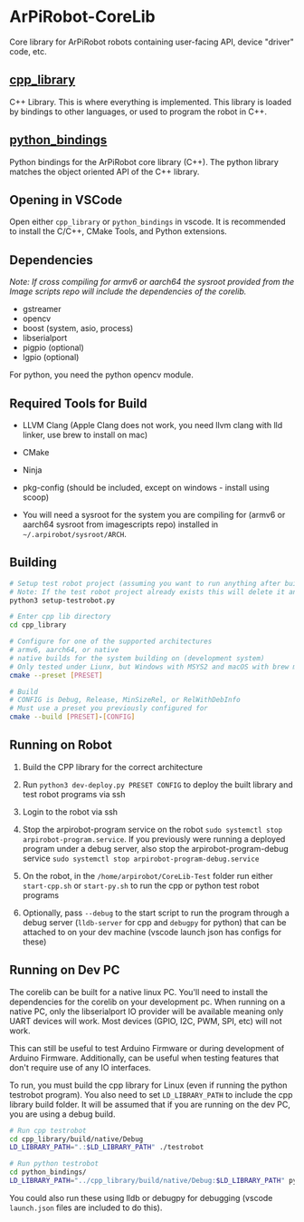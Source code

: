 # ArPiRobot-CoreLib

Core library for ArPiRobot robots containing user-facing API, device "driver" code, etc.


## [cpp_library](cpp_library/)

C++ Library. This is where everything is implemented. This library is loaded by bindings to other languages, or used to program the robot in C++.


## [python_bindings](python_bindings/)

Python bindings for the ArPiRobot core library (C++). The python library matches the object oriented API of the C++ library.


## Opening in VSCode

Open either `cpp_library` or `python_bindings` in vscode. It is recommended to install the C/C++, CMake Tools, and Python extensions.

## Dependencies

*Note: If cross compiling for armv6 or aarch64 the sysroot provided from the Image scripts repo will include the dependencies of the corelib.*

- gstreamer
- opencv
- boost (system, asio, process)
- libserialport
- pigpio (optional)
- lgpio (optional)

For python, you need the python opencv module.

## Required Tools for Build

- LLVM Clang (Apple Clang does not work, you need llvm clang with lld linker, use brew to install on mac)
- CMake
- Ninja
- pkg-config (should be included, except on windows - install using scoop)

- You will need a sysroot for the system you are compiling for (armv6 or aarch64 sysroot from imagescripts repo) installed in `~/.arpirobot/sysroot/ARCH`.

## Building

```sh
# Setup test robot project (assuming you want to run anything after building)
# Note: If the test robot project already exists this will delete it and replace it with the base version
python3 setup-testrobot.py

# Enter cpp lib directory
cd cpp_library

# Configure for one of the supported architectures
# armv6, aarch64, or native
# native builds for the system building on (development system)
# Only tested under Liunx, but Windows with MSYS2 and macOS with brew may work
cmake --preset [PRESET]

# Build
# CONFIG is Debug, Release, MinSizeRel, or RelWithDebInfo
# Must use a preset you previously configured for
cmake --build [PRESET]-[CONFIG]
```

## Running on Robot

1. Build the CPP library for the correct architecture

2. Run `python3 dev-deploy.py PRESET CONFIG` to deploy the built library and test robot programs via ssh

3. Login to the robot via ssh

4. Stop the arpirobot-program service on the robot `sudo systemctl stop arpirobot-program.service`. If you previously were running a deployed program under a debug server, also stop the arpirobot-program-debug service `sudo systemctl stop arpirobot-program-debug.service`

5. On the robot, in the `/home/arpirobot/CoreLib-Test` folder run either `start-cpp.sh` or `start-py.sh` to run the cpp or python test robot programs

6. Optionally, pass `--debug` to the start script to run the program through a debug server (`lldb-server` for cpp and `debugpy` for python) that can be attached to on your dev machine (vscode launch json has configs for these)

## Running on Dev PC

The corelib can be built for a native linux PC. You'll need to install the dependencies for the corelib on your development pc. When running on a native PC, only the libserialport IO provider will be available meaning only UART devices will work. Most devices (GPIO, I2C, PWM, SPI, etc) will not work.

This can still be useful to test Arduino Firmware or during development of Arduino Firmware. Additionally, can be useful when testing features that don't require use of any IO interfaces.

To run, you must build the cpp library for Linux (even if running the python testrobot program). You also need to set `LD_LIBRARY_PATH` to include the cpp library build folder. It will be assumed that if you are running on the dev PC, you are using a debug build.

```sh
# Run cpp testrobot
cd cpp_library/build/native/Debug
LD_LIBRARY_PATH=".:$LD_LIBRARY_PATH" ./testrobot

# Run python testrobot
cd python_bindings/
LD_LIBRARY_PATH="../cpp_library/build/native/Debug:$LD_LIBRARY_PATH" python3 testrobot-py/main.py
```

You could also run these using lldb or debugpy for debugging (vscode `launch.json` files are included to do this).
